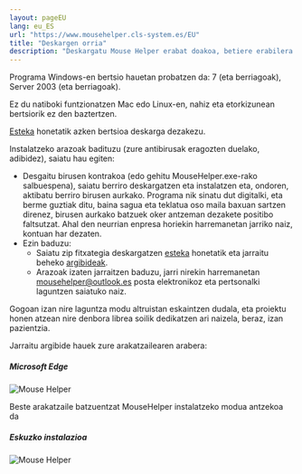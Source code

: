 ```yaml
---
layout: pageEU
lang: eu_ES
url: "https://www.mousehelper.cls-system.es/EU"
title: "Deskargen orria"
description: "Deskargatu Mouse Helper erabat doakoa, betiere erabilera ez komertzialekin"
---
```


Programa Windows-en bertsio hauetan probatzen da: 7 (eta berriagoak), Server 2003 (eta berriagoak).

Ez du natiboki funtzionatzen Mac edo Linux-en, nahiz eta etorkizunean bertsiorik ez den baztertzen.


[Esteka](https://github.com/clssystem/MouseHelperReleases/releases/latest/download/MouseHelper.exe) honetatik azken bertsioa deskarga dezakezu.


Instalatzeko arazoak badituzu (zure antibirusak eragozten duelako, adibidez), saiatu hau egiten:

* Desgaitu birusen kontrakoa (edo gehitu MouseHelper.exe-rako salbuespena), saiatu berriro deskargatzen eta instalatzen eta, ondoren, aktibatu berriro birusen aurkako. Programa nik sinatu dut digitalki, eta berme guztiak ditu, baina sagua eta teklatua oso maila baxuan sartzen direnez, birusen aurkako batzuek oker antzeman dezakete positibo faltsutzat.
  Ahal den neurrian enpresa horiekin harremanetan jarriko naiz, kontuan har dezaten.
* Ezin baduzu:
  * Saiatu zip fitxategia deskargatzen [esteka](https://github.com/clssystem/MouseHelperReleases/releases/latest/download/MouseHelper.zip) honetatik  eta jarraitu beheko [argibideak](#manual).
  * Arazoak izaten jarraitzen baduzu, jarri nirekin harremanetan [mousehelper@outlook.es](mailto://mousehelper@outlook.es) posta elektronikoz eta pertsonalki laguntzen saiatuko naiz.
  
Gogoan izan nire laguntza modu altruistan eskaintzen dudala, eta proiektu honen atzean nire denbora librea soilik dedikatzen ari naizela, beraz, izan pazientzia.


Jarraitu argibide hauek zure arakatzailearen arabera:


##### Microsoft Edge

<div class="shadow-lg p-3 mb-5 bg-white rounded">
<img  class="img-fluid" alt="Mouse Helper" src="https://www.mousehelper.cls-system.es/assets/images/EU/HowToInstallEdge.gif">
</div>

Beste arakatzaile batzuentzat MouseHelper instalatzeko modua antzekoa da

##### <a name="manual"></a>Eskuzko instalazioa

<div class="shadow-lg p-3 mb-5 bg-white" >
<img class="img-fluid" alt="Mouse Helper" src="https://www.mousehelper.cls-system.es/assets/images/EU/HowToInstallManual.gif">
</div>

